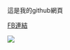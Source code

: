 <!DOCTYPE html>
<html>
  <head>
    <meta charset="utf-8">
  </head>
  <body>
    <p>這是我的github網頁</p>
<p><a href = "https://www.facebook.com/wilson.yang.564">FB連結</p>
<img src="https://yt3.ggpht.com/a/AGF-l784H28l2MavPVsIs91cL57e_MbIg5QL9a0Niw=s900-c-k-c0xffffffff-no-rj-mo">
  </body>
</html>

